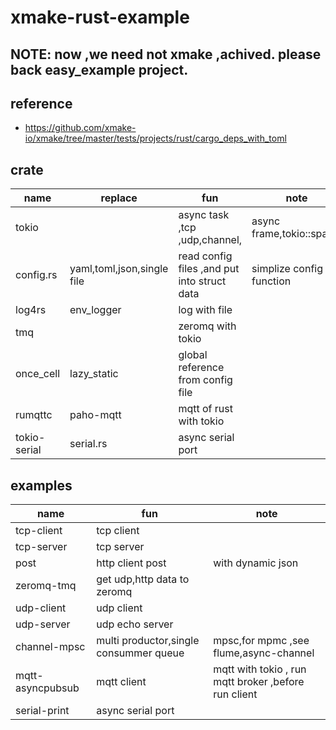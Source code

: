 # xmake-rust-example

## NOTE: now ,we need not xmake ,achived. please back easy_example project.
 

## reference

* https://github.com/xmake-io/xmake/tree/master/tests/projects/rust/cargo_deps_with_toml


## crate

|name|replace|fun|note|
|-|-|-|-|
|tokio||async task ,tcp ,udp,channel,|async frame,tokio::spawn|
|config.rs|yaml,toml,json,single file|read config files ,and put into struct data|simplize config function|
|log4rs|env_logger|log with file||
|tmq||zeromq with tokio||
|once_cell|lazy_static|global reference from config file||
|rumqttc|paho-mqtt|mqtt of rust with tokio||
|tokio-serial|serial.rs|async serial port||

## examples

|name|fun|note|
|-|-|-|
|tcp-client|tcp client||
|tcp-server|tcp server||
|post|http client post|with dynamic json|
|zeromq-tmq|get udp,http data to zeromq|  |
|udp-client|udp client||
|udp-server|udp echo server||
|channel-mpsc|multi productor,single consummer queue|mpsc,for mpmc ,see flume,async-channel|
|mqtt-asyncpubsub|mqtt client|mqtt with tokio , run mqtt broker ,before run client |
|serial-print|async serial port||

